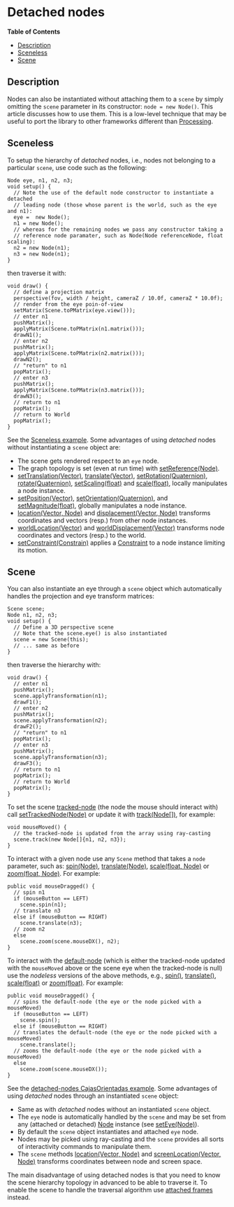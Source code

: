 # Detached nodes

**Table of Contents**

- [Description](#user-content-description)
- [Sceneless](#user-content-scene)
- [Scene](#user-content-scene)

## Description

Nodes can also be instantiated without attaching them to a `scene` by simply omitting the `scene` parameter in its constructor: `node = new Node()`. This article discusses how to use them. This is a low-level technique that may be useful to port the library to other frameworks different than [Processing](https://processing.org/).

## Sceneless

To setup the hierarchy of _detached_ nodes, i.e., nodes not belonging to a particular `scene`, use code such as the following:

```processing
Node eye, n1, n2, n3;
void setup() {
  // Note the use of the default node constructor to instantiate a detached 
  // leading node (those whose parent is the world, such as the eye and n1):
  eye =  new Node();
  n1 = new Node();
  // whereas for the remaining nodes we pass any constructor taking a
  // reference node paramater, such as Node(Node referenceNode, float scaling):
  n2 = new Node(n1);
  n3 = new Node(n1);
}
```

then traverse it with:

```processing
void draw() {
  // define a projection matrix
  perspective(fov, width / height, cameraZ / 10.0f, cameraZ * 10.0f);
  // render from the eye poin-of-view
  setMatrix(Scene.toPMatrix(eye.view()));
  // enter n1
  pushMatrix();
  applyMatrix(Scene.toPMatrix(n1.matrix()));
  drawN1();
  // enter n2
  pushMatrix();
  applyMatrix(Scene.toPMatrix(n2.matrix()));
  drawN2();
  // "return" to n1
  popMatrix();
  // enter n3
  pushMatrix();
  applyMatrix(Scene.toPMatrix(n3.matrix()));
  drawN3();
  // return to n1
  popMatrix();
  // return to World
  popMatrix();
}
```

See the [Sceneless example](https://github.com/VisualComputing/nub/tree/master/testing/src/processing/DetachedNodes/Sceneless). Some advantages of using _detached_ nodes without instantiating a `scene` object are:

* The scene gets rendered respect to an `eye` node.
* The graph topology is set (even at run time) with [setReference(Node)](https://visualcomputing.github.io/nub-javadocs/nub/core/Node.html#setReference-frames.core.Node-).
* [setTranslation(Vector)](https://visualcomputing.github.io/nub-javadocs/nub/core/Node.html#setTranslation-frames.primitives.Vector-), [translate(Vector)](https://visualcomputing.github.io/nub-javadocs/nub/core/Node.html#translate-frames.primitives.Vector-), [setRotation(Quaternion)](https://visualcomputing.github.io/nub-javadocs/nub/core/Node.html#setRotation-frames.primitives.Quaternion-), [rotate(Quaternion)](https://visualcomputing.github.io/nub-javadocs/nub/core/Node.html#rotate-frames.primitives.Quaternion-), [setScaling(float)](https://visualcomputing.github.io/nub-javadocs/nub/core/Node.html#setScaling-float-) and [scale(float)](https://visualcomputing.github.io/nub-javadocs/nub/core/Node.html#scale-float-), locally manipulates a node instance.
* [setPosition(Vector)](https://visualcomputing.github.io/nub-javadocs/nub/core/Node.html#setPosition-frames.primitives.Vector-), [setOrientation(Quaternion)](https://visualcomputing.github.io/nub-javadocs/nub/core/Node.html#setOrientation-frames.primitives.Quaternion-), and [setMagnitude(float)](https://visualcomputing.github.io/nub-javadocs/nub/core/Node.html#setMagnitude-float-), globally manipulates a node instance.
* [location(Vector, Node)](https://visualcomputing.github.io/nub-javadocs/nub/core/Node.html#location-frames.primitives.Vector-frames.core.Node-) and [displacement(Vector, Node)](https://visualcomputing.github.io/nub-javadocs/nub/core/Node.html#displacement-frames.primitives.Vector-frames.core.Node-) transforms coordinates and vectors (resp.) from other node instances.
* [worldLocation(Vector)](https://visualcomputing.github.io/nub-javadocs/nub/core/Node.html#worldLocation-frames.primitives.Vector-) and [worldDisplacement(Vector)](https://visualcomputing.github.io/nub-javadocs/nub/core/Node.html#worldDisplacement-frames.primitives.Vector-) transforms node coordinates and vectors (resp.) to the world.
* [setConstraint(Constrain)](https://visualcomputing.github.io/nub-javadocs/nub/core/Node.html#setConstraint-frames.core.constraint.Constraint-) applies a [Constraint](https://visualcomputing.github.io/nub-javadocs/nub/core/constraint/Constraint.html) to a node instance limiting its motion.

## Scene

You can also instantiate an eye through a `scene` object which automatically handles the projection and eye transform matrices:

```processing
Scene scene;
Node n1, n2, n3;
void setup() {
  // Define a 3D perspective scene
  // Note that the scene.eye() is also instantiated
  scene = new Scene(this);
  // ... same as before
}
```

then traverse the hierarchy with:

```processing
void draw() {
  // enter n1
  pushMatrix();
  scene.applyTransformation(n1);
  drawF1();
  // enter n2
  pushMatrix();
  scene.applyTransformation(n2);
  drawF2();
  // "return" to n1
  popMatrix();
  // enter n3
  pushMatrix();
  scene.applyTransformation(n3);
  drawF3();
  // return to n1
  popMatrix();
  // return to World
  popMatrix();
}
```

To set the scene [tracked-node](https://visualcomputing.github.io/nub-javadocs/nub/core/Graph.html#trackedNode--) (the node the mouse should interact with) call [setTrackedNode(Node)](https://visualcomputing.github.io/nub-javadocs/nub/core/Graph.html#setTrackedNode-frames.core.Node-) or update it with [track(Node[])](https://visualcomputing.github.io/nub-javadocs/nub/processing/Scene.html#track-frames.core.Node:A-), for example:

```processing
void mouseMoved() {
  // the tracked-node is updated from the array using ray-casting
  scene.track(new Node[]{n1, n2, n3});
}
```

To interact with a given node use any `Scene` method that takes a `node` parameter, such as: [spin(Node)](https://visualcomputing.github.io/nub-javadocs/nub/processing/Scene.html#spin-frames.core.Node-), [translate(Node)](https://visualcomputing.github.io/nub-javadocs/nub/processing/Scene.html#translate-frames.core.Node-), [scale(float, Node)](https://visualcomputing.github.io/nub-javadocs/nub/core/Graph.html#scale-float-frames.core.Node-) or [zoom(float, Node)](https://visualcomputing.github.io/nub-javadocs/nub/core/Graph.html#zoom-float-frames.core.Node-). For example:

```processing
public void mouseDragged() {
  // spin n1
  if (mouseButton == LEFT)
    scene.spin(n1);
  // translate n3
  else if (mouseButton == RIGHT)
    scene.translate(n3);
  // zoom n2
  else
    scene.zoom(scene.mouseDX(), n2);
}
```

To interact with the [default-node](https://visualcomputing.github.io/nub-javadocs/nub/core/Graph.html#defaultNode--) (which is either the tracked-node updated with the `mouseMoved` above or the scene eye when the tracked-node is null) use the _nodeless_ versions of the above methods, e.g., [spin()](https://visualcomputing.github.io/nub-javadocs/nub/processing/Scene.html#spin--), [translate()](https://visualcomputing.github.io/nub-javadocs/nub/processing/Scene.html#translate--), [scale(float)](https://visualcomputing.github.io/nub-javadocs/nub/core/Graph.html#scale-float-) or [zoom(float)](https://visualcomputing.github.io/nub-javadocs/nub/core/Graph.html#zoom-float-). For example:

```processing
public void mouseDragged() {
  // spins the default-node (the eye or the node picked with a mouseMoved)
  if (mouseButton == LEFT)
    scene.spin();
  else if (mouseButton == RIGHT)
  // translates the default-node (the eye or the node picked with a mouseMoved)
    scene.translate();
  // zooms the default-node (the eye or the node picked with a mouseMoved)
  else
    scene.zoom(scene.mouseDX());
}
```

See the [detached-nodes CajasOrientadas example](https://github.com/VisualComputing/nub/tree/master/testing/src/processing/DetachedNodes/CajasOrientadas). Some advantages of using _detached_ nodes through an instantiated `scene` object:

* Same as with _detached_ nodes without an instantiated `scene` object.
* The `eye` node is automatically handled by the `scene` and may be set from any (attached or detached) [Node](https://visualcomputing.github.io/nub-javadocs/nub/core/Node.html) instance (see [setEye(Node)](https://visualcomputing.github.io/nub-javadocs/nub/core/Graph.html#setEye-frames.core.Node-)).
* By default the `scene` object instantiates and attached `eye` node.
* Nodes may be picked using ray-casting and the `scene` provides all sorts of interactivity commands to manipulate them.
* The `scene` methods [location(Vector, Node)](https://visualcomputing.github.io/nub-javadocs/nub/core/Graph.html#location-frames.primitives.Vector-frames.core.Node-) and [screenLocation(Vector, Node)](https://visualcomputing.github.io/nub-javadocs/nub/core/Graph.html#screenLocation-frames.primitives.Vector-frames.core.Node-) transforms coordinates between node and screen space.

The main disadvantage of using detached nodes is that you need to know the scene hierarchy topology in advanced to be able to traverse it. To enable the scene to handle the traversal algorithm use [attached frames](README.md) instead.
